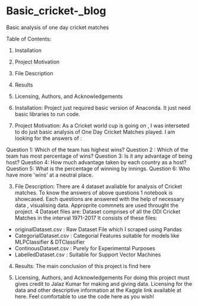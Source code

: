 # Basic_cricket-_blog
Basic analysis of one day cricket matches


Table of Contents:
1. Installation
2. Project Motivation
3. File Description
4. Results
5. Licensing, Authors, and Acknowledgements

1. Installation:
Project just required basic version of Anaconda. It just need basic libraries to run code.

2. Project Motivation:
 As a Cricket world cup is going on , I was interseted to do just basic analysis of One Day Cricket Matches played. I am looking for
 the answers of :
 
Question 1: Which of the team has highest wins?
Question 2 : Which of the team has most percentage of wins?
Question 3: Is it any advantage of being host?
Question 4: How much advantage taken by each country as a host?
Question 5: What is the percentage of winning by innings.
Question 6: Who have more 'wins' at a neutral place.

3. File Description:
 There are 4 dataset avaliable for analysis of Cricket matches. To know the answers of above questions 1 notebook is showcased. 
 Each questions are answered with the help of necessary data , visualising data.  Approprite commnets are used throught the project.
 4 Dataset files are:
 Dataset comprises of all the ODI Cricket Matches in the interval 1971-2017
It consists of these files:
- originalDataset.csv : Raw Dataset File which I scraped using Pandas
- CategorialDataset.csv : Categorial Features suitable for models like MLPClassifier & DTClassifier
- ContinousDataset.csv : Purely for Experimental Purposes
- LabelledDataset.csv : Suitable for Support Vector Machines

4. Results:
The main conclusion of this project is find here

5. Licensing, Authors, and Acknowledgements
For doing this project must gives credit to Jalaz Kumar for making and giving data. Licensing for the data and other descriptive information at the Kaggle link available at here. Feel comfortable to use the code here as you wish!

 
